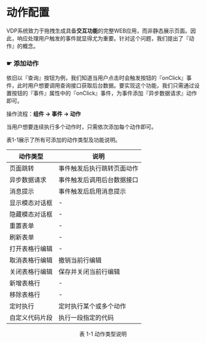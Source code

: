 <h1 id="action">动作配置</h1>

VDP系统致力于拖拽生成具备**交互功能**的完整WEB应用，而非静态展示页面。因此，响应处理用户触发的事件就显得尤为重要。针对这个问题，我们提出了『动作』的概念。

### ☛ 添加动作
依旧以『查询』按钮为例，我们知道当用户点击时会触发按钮的『onClick』事件，此时用户想要调用查询接口获取后台数据。要实现这个功能，我们只需通过设置按钮的『事件』属性中的『onClick』事件，为事件添加『异步数据请求』动作即可。  

操作流程：**组件 → 事件 → 动作**  

当用户想要连续执行多个动作时，只需依次添加每个动作即可。  

表1-1展示了所有可添加的动作类型及功能说明。

| 动作类型 | 说明 |
|--------|--------|
| 页面跳转 | 事件触发后执行跳转页面动作 |
| 异步数据请求 | 事件触发后调用后台数据接口 |
| 消息提示 | 事件触发后启用消息提示 |
| 显示模态对话框 | - |
| 隐藏模态对话框 | - |
| 重置表单 | - |
| 刷新表单 | - |
| 打开表格行编辑 | - |
| 取消表格行编辑 | 撤销当前行编辑 |
| 关闭表格行编辑 | 保存并关闭当前行编辑 |
| 新增表格行 | - |
| 移除表格行 | - |
| 定时执行 | 定时执行某个或多个动作 |
| 自定义代码片段 | 执行一段指定的代码 |

<p style="text-align:center">表 1-1 动作类型说明</p>



